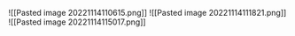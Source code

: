 ![[Pasted image 20221114110615.png]]
![[Pasted image 20221114111821.png]]
![[Pasted image 20221114115017.png]]